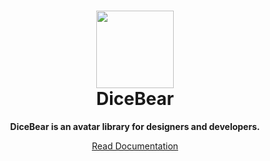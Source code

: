 <h1 align="center"><img src="https://avatars.githubusercontent.com/u/7983162?s=256&v=4" width="124" /> <br />DiceBear</h1>
<p align="center">
  <strong>DiceBear is an avatar library for designers and developers.</strong>
</p>

<p align="center">
  <a href="https://dicebear.com/">
    Read Documentation
  </a>
</p>
